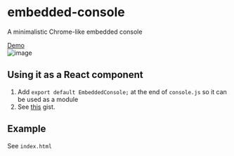 # embedded-console
A minimalistic Chrome-like embedded console

[Demo](https://y21.github.io/embedded-console)<br/>
![image](https://user-images.githubusercontent.com/30553356/93711345-cab2f200-fb4d-11ea-8314-2cd8f1a6bacf.png)

## Using it as a React component
1) Add `export default EmbeddedConsole;` at the end of `console.js` so it can be used as a module
2) See [this](https://gist.github.com/y21/049bf9cf9238339a6ae4984a4a15eb55) gist.

## Example
See `index.html`
